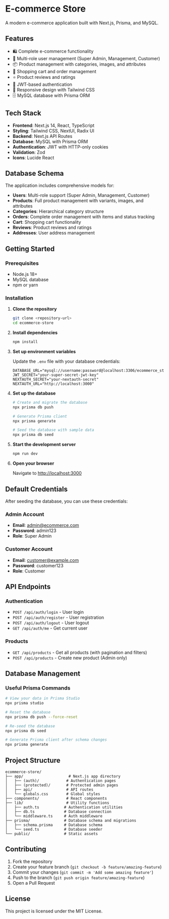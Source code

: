 # E-commerce Store

A modern e-commerce application built with Next.js, Prisma, and MySQL.

## Features

- 🛍️ Complete e-commerce functionality
- 👥 Multi-role user management (Super Admin, Management, Customer)
- 📦 Product management with categories, images, and attributes
- 🛒 Shopping cart and order management
- ⭐ Product reviews and ratings
- 🔐 JWT-based authentication
- 📱 Responsive design with Tailwind CSS
- 🗄️ MySQL database with Prisma ORM

## Tech Stack

- **Frontend**: Next.js 14, React, TypeScript
- **Styling**: Tailwind CSS, NextUI, Radix UI
- **Backend**: Next.js API Routes
- **Database**: MySQL with Prisma ORM
- **Authentication**: JWT with HTTP-only cookies
- **Validation**: Zod
- **Icons**: Lucide React

## Database Schema

The application includes comprehensive models for:

- **Users**: Multi-role support (Super Admin, Management, Customer)
- **Products**: Full product management with variants, images, and attributes
- **Categories**: Hierarchical category structure
- **Orders**: Complete order management with items and status tracking
- **Cart**: Shopping cart functionality
- **Reviews**: Product reviews and ratings
- **Addresses**: User address management

## Getting Started

### Prerequisites

- Node.js 18+ 
- MySQL database
- npm or yarn

### Installation

1. **Clone the repository**
   ```bash
   git clone <repository-url>
   cd ecommerce-store
   ```

2. **Install dependencies**
   ```bash
   npm install
   ```

3. **Set up environment variables**
   
   Update the `.env` file with your database credentials:
   ```env
   DATABASE_URL="mysql://username:password@localhost:3306/ecommerce_store"
   JWT_SECRET="your-super-secret-jwt-key"
   NEXTAUTH_SECRET="your-nextauth-secret"
   NEXTAUTH_URL="http://localhost:3000"
   ```

4. **Set up the database**
   ```bash
   # Create and migrate the database
   npx prisma db push
   
   # Generate Prisma client
   npx prisma generate
   
   # Seed the database with sample data
   npx prisma db seed
   ```

5. **Start the development server**
   ```bash
   npm run dev
   ```

6. **Open your browser**
   
   Navigate to [http://localhost:3000](http://localhost:3000)

## Default Credentials

After seeding the database, you can use these credentials:

### Admin Account
- **Email**: admin@ecommerce.com
- **Password**: admin123
- **Role**: Super Admin

### Customer Account
- **Email**: customer@example.com
- **Password**: customer123
- **Role**: Customer

## API Endpoints

### Authentication
- `POST /api/auth/login` - User login
- `POST /api/auth/register` - User registration
- `POST /api/auth/logout` - User logout
- `GET /api/auth/me` - Get current user

### Products
- `GET /api/products` - Get all products (with pagination and filters)
- `POST /api/products` - Create new product (Admin only)

## Database Management

### Useful Prisma Commands

```bash
# View your data in Prisma Studio
npx prisma studio

# Reset the database
npx prisma db push --force-reset

# Re-seed the database
npx prisma db seed

# Generate Prisma client after schema changes
npx prisma generate
```

## Project Structure

```
ecommerce-store/
├── app/                    # Next.js app directory
│   ├── (auth)/            # Authentication pages
│   ├── (protected)/       # Protected admin pages
│   ├── api/               # API routes
│   └── globals.css        # Global styles
├── components/            # React components
├── lib/                   # Utility functions
│   ├── auth.ts           # Authentication utilities
│   ├── db.ts             # Database connection
│   └── middleware.ts     # Auth middleware
├── prisma/               # Database schema and migrations
│   ├── schema.prisma     # Database schema
│   └── seed.ts           # Database seeder
└── public/               # Static assets
```

## Contributing

1. Fork the repository
2. Create your feature branch (`git checkout -b feature/amazing-feature`)
3. Commit your changes (`git commit -m 'Add some amazing feature'`)
4. Push to the branch (`git push origin feature/amazing-feature`)
5. Open a Pull Request

## License

This project is licensed under the MIT License.
